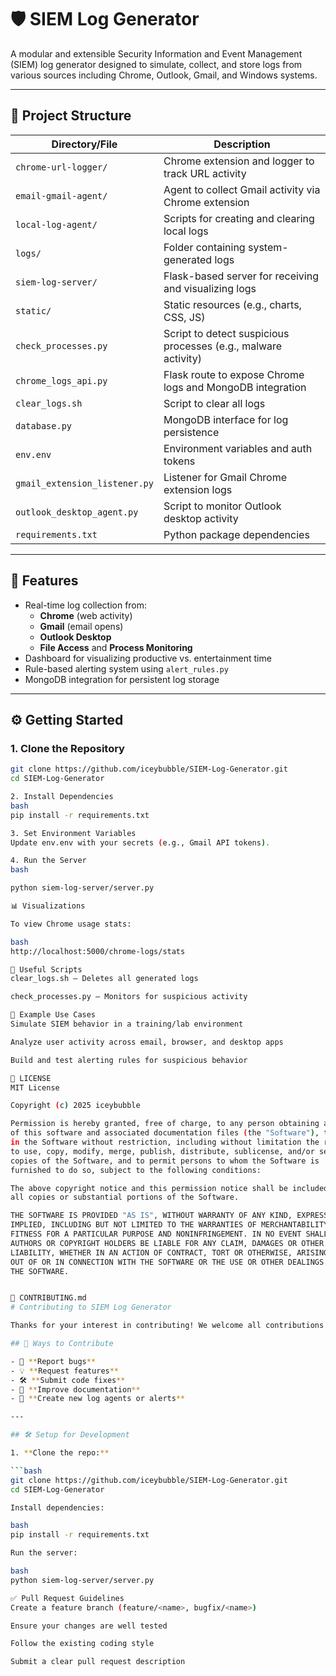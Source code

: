 # 🛡️ SIEM Log Generator

A modular and extensible Security Information and Event Management (SIEM) log generator designed to simulate, collect, and store logs from various sources including Chrome, Outlook, Gmail, and Windows systems.

---

## 📁 Project Structure

| Directory/File | Description |
|----------------|-------------|
| `chrome-url-logger/` | Chrome extension and logger to track URL activity |
| `email-gmail-agent/` | Agent to collect Gmail activity via Chrome extension |
| `local-log-agent/`   | Scripts for creating and clearing local logs |
| `logs/`              | Folder containing system-generated logs |
| `siem-log-server/`   | Flask-based server for receiving and visualizing logs |
| `static/`            | Static resources (e.g., charts, CSS, JS) |
| `check_processes.py` | Script to detect suspicious processes (e.g., malware activity) |
| `chrome_logs_api.py` | Flask route to expose Chrome logs and MongoDB integration |
| `clear_logs.sh`      | Script to clear all logs |
| `database.py`        | MongoDB interface for log persistence |
| `env.env`            | Environment variables and auth tokens |
| `gmail_extension_listener.py` | Listener for Gmail Chrome extension logs |
| `outlook_desktop_agent.py` | Script to monitor Outlook desktop activity |
| `requirements.txt`    | Python package dependencies |

---

## 🚀 Features

- Real-time log collection from:
  - **Chrome** (web activity)
  - **Gmail** (email opens)
  - **Outlook Desktop**
  - **File Access** and **Process Monitoring**
- Dashboard for visualizing productive vs. entertainment time
- Rule-based alerting system using `alert_rules.py`
- MongoDB integration for persistent log storage

---

## ⚙️ Getting Started

### 1. Clone the Repository

```bash
git clone https://github.com/iceybubble/SIEM-Log-Generator.git
cd SIEM-Log-Generator

2. Install Dependencies
bash
pip install -r requirements.txt

3. Set Environment Variables
Update env.env with your secrets (e.g., Gmail API tokens).

4. Run the Server
bash

python siem-log-server/server.py

📊 Visualizations

To view Chrome usage stats:

bash
http://localhost:5000/chrome-logs/stats

🔄 Useful Scripts
clear_logs.sh – Deletes all generated logs

check_processes.py – Monitors for suspicious activity

🧪 Example Use Cases
Simulate SIEM behavior in a training/lab environment

Analyze user activity across email, browser, and desktop apps

Build and test alerting rules for suspicious behavior

📄 LICENSE
MIT License

Copyright (c) 2025 iceybubble

Permission is hereby granted, free of charge, to any person obtaining a copy
of this software and associated documentation files (the "Software"), to deal
in the Software without restriction, including without limitation the rights
to use, copy, modify, merge, publish, distribute, sublicense, and/or sell
copies of the Software, and to permit persons to whom the Software is
furnished to do so, subject to the following conditions:

The above copyright notice and this permission notice shall be included in
all copies or substantial portions of the Software.

THE SOFTWARE IS PROVIDED "AS IS", WITHOUT WARRANTY OF ANY KIND, EXPRESS OR
IMPLIED, INCLUDING BUT NOT LIMITED TO THE WARRANTIES OF MERCHANTABILITY,
FITNESS FOR A PARTICULAR PURPOSE AND NONINFRINGEMENT. IN NO EVENT SHALL THE
AUTHORS OR COPYRIGHT HOLDERS BE LIABLE FOR ANY CLAIM, DAMAGES OR OTHER
LIABILITY, WHETHER IN AN ACTION OF CONTRACT, TORT OR OTHERWISE, ARISING FROM,
OUT OF OR IN CONNECTION WITH THE SOFTWARE OR THE USE OR OTHER DEALINGS IN
THE SOFTWARE.


🤝 CONTRIBUTING.md
# Contributing to SIEM Log Generator

Thanks for your interest in contributing! We welcome all contributions that help improve this project.

## 🧰 Ways to Contribute

- 🐛 **Report bugs**
- 💡 **Request features**
- 🛠️ **Submit code fixes**
- 📄 **Improve documentation**
- 🚀 **Create new log agents or alerts**

---

## 🛠 Setup for Development

1. **Clone the repo:**

```bash
git clone https://github.com/iceybubble/SIEM-Log-Generator.git
cd SIEM-Log-Generator

Install dependencies:

bash
pip install -r requirements.txt

Run the server:

bash
python siem-log-server/server.py

✅ Pull Request Guidelines
Create a feature branch (feature/<name>, bugfix/<name>)

Ensure your changes are well tested

Follow the existing coding style

Submit a clear pull request description